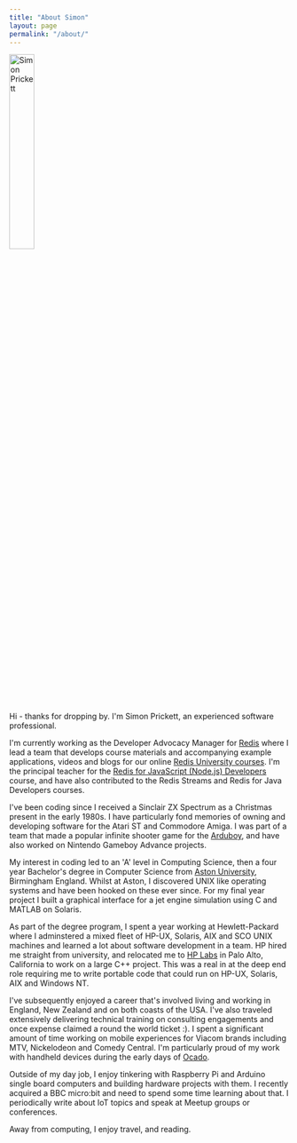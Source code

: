 ```yaml
---
title: "About Simon"
layout: page
permalink: "/about/"
---
```

<div class="container">
    <div class="row">
        <div class="col-md-12">
            <img alt="Simon Prickett" src="{{site.baseurl}}/{{ site.authors.simon.avatar }}" class="img-responsive float-right ml-3" width="30%">
            <p class="lead">Hi - thanks for dropping by.  I'm Simon Prickett, an experienced software 
               professional.</p>
            <p>I'm currently working as the Developer Advocacy Manager for <a href="https://redis.com">Redis</a> where I lead a team that develops course materials and accompanying example applications, videos and blogs for our online <a href="https://university.redis.com/">Redis University courses</a>.  I'm the principal teacher for the <a href="https://university.redis.com/courses/ru102js/">Redis for JavaScript (Node.js) Developers</a> course, and have also contributed to the Redis Streams and Redis for Java Developers courses.</p>
            <p>I've been coding since I received a Sinclair ZX Spectrum as a Christmas 
               present in the early 1980s.  I have particularly fond memories of owning 
               and developing software for the Atari ST and Commodore Amiga.  I was part of a team that made a popular 
               infinite shooter game for the <a href="https://arduboy.com/">Arduboy</a>, and have also worked on Nintendo Gameboy Advance projects.</p>
            <p>My interest in coding led to an 'A' level in Computing Science, then a 
               four year Bachelor's degree in Computer Science from <a href="https://aston.ac.uk">Aston University</a>, 
               Birmingham England.  Whilst at Aston, I discovered UNIX like operating 
               systems and have been hooked on these ever since.  For my final year 
               project I built a graphical interface for a jet engine simulation 
               using C and MATLAB on Solaris.</p>
            <p>As part of the degree program, I spent a year working at Hewlett-Packard 
               where I adminstered a mixed fleet of HP-UX, Solaris, AIX and SCO UNIX 
               machines and learned a lot about software development in a team.  HP hired 
               me straight from university, and relocated me to <a href="https://hpl.hp.com">HP Labs</a> in Palo Alto, 
               California to work on a large C++ project.  This was a real in at the 
               deep end role requiring me to write portable code that could run on 
               HP-UX, Solaris, AIX and Windows NT.</p>
            <p>I've subsequently enjoyed a career that's involved living and working 
               in England, New Zealand and on both coasts of the USA.  I've also 
               traveled extensively delivering technical training on consulting engagements 
               and once expense claimed a round the world ticket :).  I spent a significant 
               amount of time working on mobile experiences for Viacom brands including MTV, 
               Nickelodeon and Comedy Central.  I'm particularly proud of my work with handheld 
               devices during the early days of <a href="https://www.ocadotechnology.com/">Ocado</a>.</p>
            <p>Outside of my day job, I enjoy tinkering with Raspberry Pi and Arduino 
               single board computers and building hardware projects with them.  I 
               recently acquired a BBC micro:bit and need to spend some time learning 
               about that.  I periodically write about IoT topics and speak at 
               Meetup groups or conferences.</p>
            <p>Away from computing, I enjoy travel, and reading.</p>
</div>
</div>
</div>

